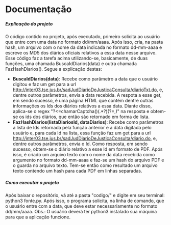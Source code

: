 # Documentação
##### Explicação do projeto
O código contido no projeto, após executado, primeiro solicita ao usuário que entre com uma data no formato dd/mm/aaaa. Após isso, cria, na pasta hash, um arquivo com o nome da data indicada no formato dd-mm-aaaa e escreve os MD5 dos diários oficiais relativos a essa data nesse arquivo.
Esse código faz a tarefa acima utilizando-se, basicamente, de duas funções, uma chamada BuscaIdDiarios(data) e outra chamada FazHashDiarios(). Segue a explicação destas:
- **BuscaIdDiarios(data)**: Recebe como parâmetro a data que o usuário digitou e faz um get para a url http://inter03.tse.jus.br/sadJudDiarioDeJusticaConsulta/diarioTxt.do, e, dentre outros parâmetros, envia a data recebida. A respota a esse get, em sendo sucesso, é uma página HTML que contém dentre outras informações os Ids dos diários relativos a essa data. Diante disso, aplica-se o regex "?<=chamarCaptcha\()(.*?)(?=,)" na resposta e obtem-se os ids dos diários, que então são retornado em forma de lista.
- **FazHashDiarios(listaDiariosId, dataDiarios)**: Recebe como parâmetros a lista de Ids retornada pela função anterior e a data digitada pelo usuário e, para cada Id na lista, essa função faz um get para a url http://inter03.tse.jus.br/sadJudDiarioDeJusticaConsulta/diario.do, e, dentre outros parâmetros, envia o Id. Como resposta, em sendo sucesso, obtem-se o diário relativo a esse Id em formato de PDF. Após isso, é criado um arquivo texto com o nome da data recebida como argumento no formato dd-mm-aaaa e faz-se um hash do arquivo PDF e o guarda no arquivo texto. Tem-se então como resultado um arquivo texto contendo um hash para cada PDF em linhas separadas.

##### Como executar o projeto
Após baixar o repositório, vá até a pasta "codigo/" e digite em seu terminal: python3 fonte.py. Após isso, o programa solicita, na linha de comando, que o usuário entre com a data, que deve estar necessariamente no formato dd/mm/aaaa.
Obs.: O usuário deverá ter python3 instalado sua máquina para que a aplicação funcione.